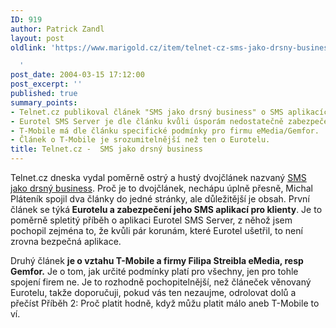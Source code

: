 ```yaml
---
ID: 919
author: Patrick Zandl
layout: post
oldlink: 'https://www.marigold.cz/item/telnet-cz-sms-jako-drsny-business

  '
post_date: 2004-03-15 17:12:00
post_excerpt: ''
published: true
summary_points:
- Telnet.cz publikoval článek "SMS jako drsný business" o SMS aplikacích.
- Eurotel SMS Server je dle článku kvůli úsporám nedostatečně zabezpečený.
- T-Mobile má dle článku specifické podmínky pro firmu eMedia/Gemfor.
- Článek o T-Mobile je srozumitelnější než ten o Eurotelu.
title: Telnet.cz -  SMS jako drsný business
---
```


<p>
Telnet.cz dneska vydal poměrně ostrý a hustý dvojčlánek nazvaný <A href="http://www.telnet.cz/index.php?ID=323" target=_blank>SMS jako drsný business</A>. Proč je to dvojčlánek, nechápu úplně přesně, Michal Pláteník spojil dva články do jedné stránky, ale důležitější je obsah. První článek se týká<STRONG> Eurotelu a zabezpečení jeho SMS aplikací pro klienty</STRONG>. Je to poměrně spletitý příběh o aplikaci Eurotel SMS Server, z něhož jsem pochopil zejména to, že kvůli pár korunám, které Eurotel ušetřil, to není zrovna bezpečná aplikace. </p>

<p>
Druhý článek <STRONG>je o vztahu T-Mobile a firmy Filipa Streibla eMedia, resp Gemfor.</STRONG> Je o tom, jak určité podmínky platí pro všechny, jen pro tohle spojení firem ne. Je to rozhodně pochopitelnější, než článeček věnovaný Eurotelu, takže doporučuji, pokud vás ten nezaujme, odrolovat dolů a přečíst Příběh 2: Proč platit hodně, když můžu platit málo aneb T-Mobile to ví.</p>